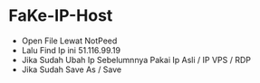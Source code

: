 # FaKe-IP-Host

- Open File Lewat NotPeed
- Lalu Find Ip ini 51.116.99.19
- Jika Sudah Ubah Ip Sebelumnnya Pakai Ip Asli / IP VPS / RDP
- Jika Sudah Save As / Save 
